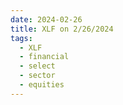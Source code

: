 ```yaml
---
date: 2024-02-26
title: XLF on 2/26/2024
tags: 
  - XLF
  - financial
  - select
  - sector
  - equities
---
```

<div class="post">
<snapshot-grid 
    :reports="['2024/02/23/CTA/XLF', '2024/02/26/CTA/XLF', '2024/02/26/MTP/XLF']"
    chart="2024/02/26/Chart/XLF"
/>
<p>

</p>
<p>

</p>
</div>